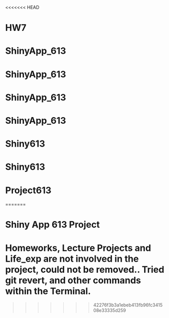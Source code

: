 <<<<<<< HEAD
# HW7
# ShinyApp_613
# ShinyApp_613
# ShinyApp_613
# ShinyApp_613
# Shiny613
# Shiny613
# Project613
=======
# Shiny App 613 Project 
# Homeworks, Lecture Projects and Life_exp are not involved in the project, could not be removed.. Tried git revert, and other commands within the Terminal. 
>>>>>>> 42276f3b3a1ebeb413fb96fc341508e33335d259
